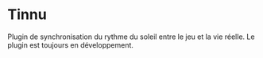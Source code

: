 # Tinnu

Plugin de synchronisation du rythme du soleil entre le jeu et la vie réelle.
Le plugin est toujours en développement.
